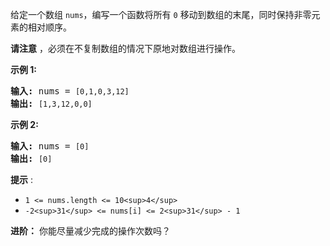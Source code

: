 给定一个数组 `nums`，编写一个函数将所有 `0` 移动到数组的末尾，同时保持非零元素的相对顺序。

**请注意** ，必须在不复制数组的情况下原地对数组进行操作。


**示例 1:**

<pre><strong>输入:</strong> nums = <code>[0,1,0,3,12]</code>
<strong>输出:</strong> <code>[1,3,12,0,0]</code>
</pre>

**示例 2:**

<pre><strong>输入:</strong> nums = <code>[0]</code>
<strong>输出:</strong> <code>[0]</code></pre>


**提示** :

* `1 <= nums.length <= 10<sup>4</sup>`
* `-2<sup>31</sup> <= nums[i] <= 2<sup>31</sup> - 1`

 **进阶：** 你能尽量减少完成的操作次数吗？
